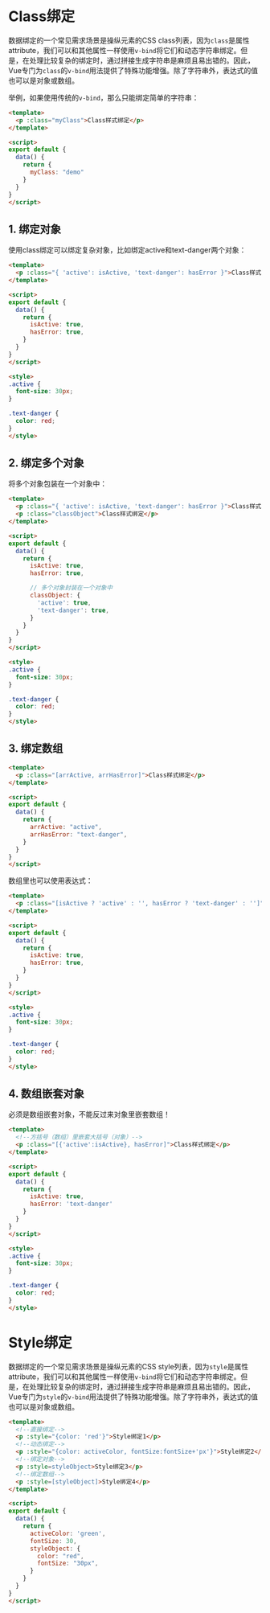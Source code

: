 # Class绑定

数据绑定的一个常见需求场景是操纵元素的CSS class列表，因为`class`是属性attribute，我们可以和其他属性一样使用`v-bind`将它们和动态字符串绑定。但是，在处理比较复杂的绑定时，通过拼接生成字符串是麻烦且易出错的。因此，Vue专门为`class`的`v-bind`用法提供了特殊功能增强。除了字符串外，表达式的值也可以是对象或数组。

举例，如果使用传统的`v-bind`，那么只能绑定简单的字符串：

```html
<template>
  <p :class="myClass">Class样式绑定</p>
</template>

<script>
export default {
  data() {
    return {
      myClass: "demo"
    }
  }
}
</script>
```

## 1. 绑定对象

使用class绑定可以绑定复杂对象，比如绑定active和text-danger两个对象：

```html
<template>
  <p :class="{ 'active': isActive, 'text-danger': hasError }">Class样式绑定</p>
</template>

<script>
export default {
  data() {
    return {
      isActive: true,
      hasError: true,
    }
  }
}
</script>

<style>
.active {
  font-size: 30px;
}

.text-danger {
  color: red;
}
</style>
```

## 2. 绑定多个对象

将多个对象包装在一个对象中：

```html
<template>
  <p :class="{ 'active': isActive, 'text-danger': hasError }">Class样式绑定</p>
  <p :class="classObject">Class样式绑定</p>
</template>

<script>
export default {
  data() {
    return {
      isActive: true,
      hasError: true,

      // 多个对象封装在一个对象中
      classObject: {
        'active': true,
        'text-danger': true,
      }
    }
  }
}
</script>

<style>
.active {
  font-size: 30px;
}

.text-danger {
  color: red;
}
</style>
```

## 3. 绑定数组

```html
<template>
  <p :class="[arrActive, arrHasError]">Class样式绑定</p>
</template>

<script>
export default {
  data() {
    return {
      arrActive: "active",
      arrHasError: "text-danger",
    }
  }
}
</script>
```

数组里也可以使用表达式：

```html
<template>
  <p :class="[isActive ? 'active' : '', hasError ? 'text-danger' : '']">Class样式绑定</p>
</template>

<script>
export default {
  data() {
    return {
      isActive: true,
      hasError: true,
    }
  }
}
</script>

<style>
.active {
  font-size: 30px;
}

.text-danger {
  color: red;
}
</style>
```

## 4. 数组嵌套对象

必须是数组嵌套对象，不能反过来对象里嵌套数组！

```html
<template>
  <!--方括号（数组）里嵌套大括号（对象）-->
  <p :class="[{'active':isActive}, hasError]">Class样式绑定</p>
</template>

<script>
export default {
  data() {
    return {
      isActive: true,
      hasError: 'text-danger'
    }
  }
}
</script>

<style>
.active {
  font-size: 30px;
}

.text-danger {
  color: red;
}
</style>
```

# Style绑定

数据绑定的一个常见需求场景是操纵元素的CSS style列表，因为`style`是属性attribute，我们可以和其他属性一样使用`v-bind`将它们和动态字符串绑定。但是，在处理比较复杂的绑定时，通过拼接生成字符串是麻烦且易出错的。因此，Vue专门为`style`的`v-bind`用法提供了特殊功能增强。除了字符串外，表达式的值也可以是对象或数组。

```html
<template>
  <!--直接绑定-->
  <p :style="{color: 'red'}">Style绑定1</p>
  <!--动态绑定-->
  <p :style="{color: activeColor, fontSize:fontSize+'px'}">Style绑定2</p>
  <!--绑定对象-->
  <p :style=styleObject>Style绑定3</p>
  <!--绑定数组-->
  <p :style=[styleObject]>Style绑定4</p>
</template>

<script>
export default {
  data() {
    return {
      activeColor: 'green',
      fontSize: 30,
      styleObject: {
        color: "red",
        fontSize: "30px",
      }
    }
  }
}
</script>
```


